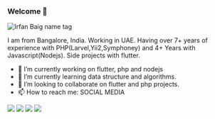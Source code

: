 
### Welcome 👋

![Irfan Baig name tag](https://user-images.githubusercontent.com/4952659/87870017-52954800-c9b5-11ea-8959-ea3c84ace30e.png)

I am from Bangalore, India. Working in UAE. Having over 7+ years of experience with PHP(Larvel,Yii2,Symphoney) and 4+ Years with Javascript(Nodejs). Side projects with flutter.
- 🔭 I’m currently working on flutter, php and nodejs
- 🌱 I’m currently learning data structure and algorithms.
- 🤝 I’m looking to collaborate on flutter and php projects.
- 📫 How to reach me: SOCIAL MEDIA

[<img src="https://img.shields.io/badge/medium-%2312100E.svg?&style=for-the-badge&logo=medium&logoColor=white" />](https://medium.com/@irfanbaigse) [<img src = "https://img.shields.io/badge/DEV.TO-%230A0A0A.svg?&style=for-the-badge&logo=dev-dot-to&logoColor=white">](https://dev.to/irfanbaigse) [<img src="https://img.shields.io/badge/linkedin-%230077B5.svg?&style=for-the-badge&logo=linkedin&logoColor=white" />](https://www.linkedin.com/in/irfanbaigse/) [<img src="https://img.shields.io/badge/twitter-%231DA1F2.svg?&style=for-the-badge&logo=twitter&logoColor=white" />](https://twitter.com/irfanbaigse)  


<!--
![YOUR github stats](https://github-readme-stats.vercel.app/api?username=irfanbaigse)

**irfanbaigse/irfanbaigse** is a ✨ _special_ ✨ repository because its `README.md` (this file) appears on your GitHub profile.

Here are some ideas to get you started:

- 🔭 I’m currently working on ...
- 🌱 I’m currently learning ...
- 👯 I’m looking to collaborate on ...
- 🤔 I’m looking for help with ...
- 💬 Ask me about ...
- 📫 How to reach me: ...
- 😄 Pronouns: ...
- ⚡ Fun fact: ...
-->
